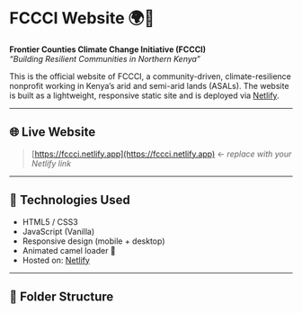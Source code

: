 # FCCCI Website 🌍🐪

**Frontier Counties Climate Change Initiative (FCCCI)**  
_“Building Resilient Communities in Northern Kenya”_

This is the official website of FCCCI, a community-driven, climate-resilience nonprofit working in Kenya’s arid and semi-arid lands (ASALs). The website is built as a lightweight, responsive static site and is deployed via [Netlify](https://netlify.com).

---

## 🌐 Live Website

> [https://fccci.netlify.app](https://fccci.netlify.app) ← _replace with your Netlify link_

---

## 🔧 Technologies Used

- HTML5 / CSS3
- JavaScript (Vanilla)
- Responsive design (mobile + desktop)
- Animated camel loader 🐪
- Hosted on: [Netlify](https://netlify.com)

---

## 📁 Folder Structure

